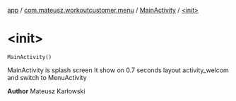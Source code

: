 [app](../../index.md) / [com.mateusz.workoutcustomer.menu](../index.md) / [MainActivity](index.md) / [&lt;init&gt;](./-init-.md)

# &lt;init&gt;

`MainActivity()`

MainActivity is splash screen
It show  on 0.7 seconds layout activity_welcom and switch to MenuActivity

**Author**
Mateusz Karłowski


